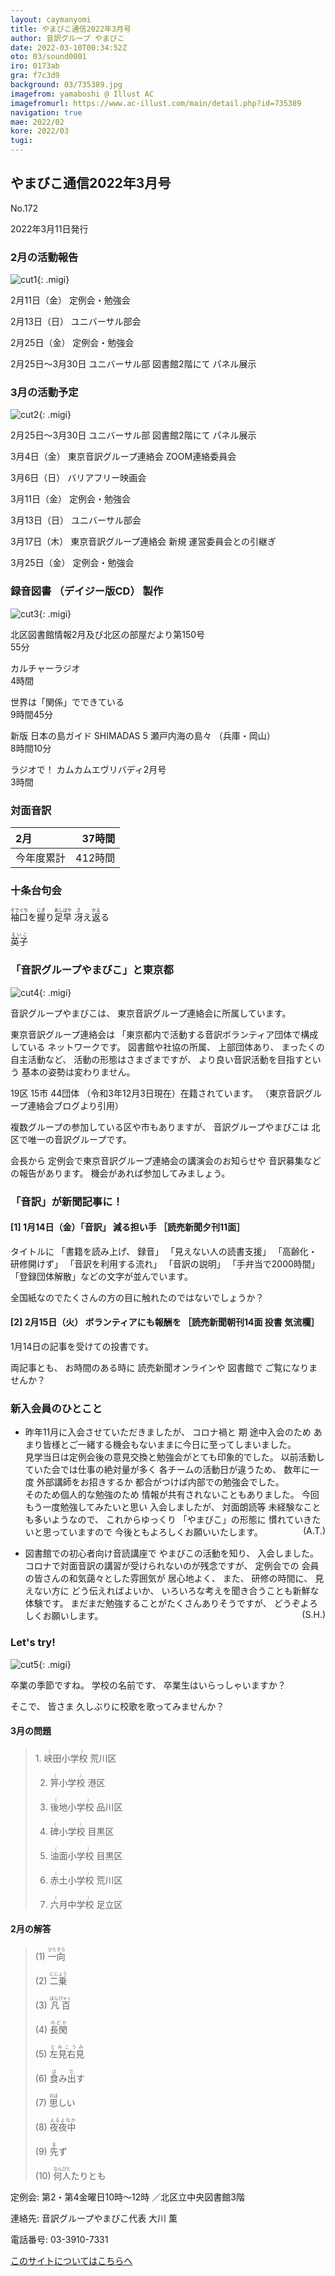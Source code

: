 ```yaml
---
layout: caymanyomi
title: やまびこ通信2022年3月号
author: 音訳グループ やまびこ
date: 2022-03-10T00:34:52Z
oto: 03/sound0001
iro: 0173ab
gra: f7c3d9
background: 03/735389.jpg
imagefrom: yamaboshi @ Illust AC
imagefromurl: https://www.ac-illust.com/main/detail.php?id=735389
navigation: true
mae: 2022/02
kore: 2022/03
tugi: 
---
```



## <span data-dur="4.126" data-begin="2.750" id="xmri_0001" markdown="1">やまびこ通信2022年3月号</span>

<span data-dur="2.417" data-begin="6.876" id="xmri_0002" markdown="1">No.172</span>

<span data-dur="5.903" data-begin="9.293" id="xmri_0003" markdown="1">2022年3月11日発行</span>


### <span data-dur="3.28" data-begin="20.383" id="xmri_0006" markdown="1">2月の活動報告</span>

![cut1](media/03/cut1.png){: .migi}

<span data-dur="2.3" data-begin="25.513" id="xmri_0008" markdown="1">2月11日（金） </span>
<span data-dur="2.986" data-begin="27.813" id="xmri_0009" markdown="1">定例会・勉強会</span>

<span data-dur="2.329" data-begin="30.799" id="xmri_000A" markdown="1">2月13日（日） </span>
<span data-dur="2.503" data-begin="33.128" id="xmri_000B" markdown="1">ユニバーサル部会</span>

<span data-dur="2.305" data-begin="35.631" id="xmri_000C" markdown="1">2月25日（金） </span>
<span data-dur="2.987" data-begin="37.936" id="xmri_000D" markdown="1">定例会・勉強会</span>

<span data-dur="8.798" data-begin="40.923" id="xmri_000E" markdown="1">2月25日～3月30日 ユニバーサル部 図書館2階にて パネル展示</span>


### <span data-dur="3.31" data-begin="49.721" id="xmri_000F" markdown="1">3月の活動予定</span>

![cut2](media/03/cut2.png){: .migi}

<span data-dur="7.398" data-begin="54.881" id="xmri_0011" markdown="1">2月25日～3月30日 ユニバーサル部 図書館2階にて パネル展示</span>

<span data-dur="2.068" data-begin="62.279" id="xmri_0012" markdown="1">3月4日（金） </span>
<span data-dur="4.893" data-begin="64.347" id="xmri_0013" markdown="1">東京音訳グループ連絡会 ZOOM連絡委員会</span>

<span data-dur="2.076" data-begin="69.240" id="xmri_0014" markdown="1">3月6日（日） </span>
<span data-dur="2.655" data-begin="71.316" id="xmri_0015" markdown="1">バリアフリー映画会</span>

<span data-dur="2.471" data-begin="73.971" id="xmri_0016" markdown="1">3月11日（金） </span>
<span data-dur="2.987" data-begin="76.442" id="xmri_0017" markdown="1">定例会・勉強会</span>

<span data-dur="2.495" data-begin="79.429" id="xmri_0018" markdown="1">3月13日（日） </span>
<span data-dur="2.503" data-begin="81.924" id="xmri_0019" markdown="1">ユニバーサル部会</span>

<span data-dur="2.508" data-begin="84.427" id="xmri_001A" markdown="1">3月17日（木）</span>
<span data-dur="5.825" data-begin="86.935" id="xmri_001B" markdown="1">東京音訳グループ連絡会 新規 運営委員会との引継ぎ</span>

<span data-dur="2.458" data-begin="92.760" id="xmri_001C" markdown="1">3月25日（金）</span>
<span data-dur="4.386" data-begin="95.218" id="xmri_001D" markdown="1">定例会・勉強会</span>


### <span data-dur="4.728" data-begin="99.604" id="xmri_001E" markdown="1">録音図書 （デイジー版CD） 製作</span>

![cut3](media/03/cut3.png){: .migi}



<span data-dur="5.648" data-begin="108.366" id="xmri_0021" markdown="1">北区図書館情報2月及び北区の部屋だより第150号</span>  
<span data-dur="1.846" data-begin="114.014" id="xmri_0022" markdown="1">55分</span>

<span data-dur="1.382" data-begin="115.860" id="xmri_0023" markdown="1">カルチャーラジオ</span>  
<span data-dur="1.559" data-begin="117.242" id="xmri_0024" markdown="1">4時間</span>

<span data-dur="2.664" data-begin="118.801" id="xmri_0025" markdown="1">世界は「関係」でできている</span>  
<span data-dur="2.323" data-begin="121.465" id="xmri_0026" markdown="1">9時間45分</span>

<span data-dur="6.869" data-begin="123.788" id="xmri_0027" markdown="1">新版 日本の島ガイド SHIMADAS 5 瀬戸内海の島々 （兵庫・岡山）</span>  
<span data-dur="2.154" data-begin="130.657" id="xmri_0028" markdown="1">8時間10分</span>

<span data-dur="3.195" data-begin="132.811" id="xmri_0029" markdown="1">ラジオで！ カムカムエヴリバディ2月号</span>  
<span data-dur="3.452" data-begin="136.006" id="xmri_002A" markdown="1">3時間</span>


### <span data-dur="2.666" data-begin="139.458" id="xmri_002B" markdown="1">対面音訳</span>

<span data-dur="1.011" data-begin="142.124" id="xmri_002C" markdown="1">2月</span>|<span data-dur="2.561" data-begin="143.135" id="xmri_002D" markdown="1">37時間</span>
|:---|---:|
<span data-dur="1.591" data-begin="145.696" id="xmri_002E" markdown="1">今年度累計</span>|<span data-dur="4.052" data-begin="147.287" id="xmri_002F" markdown="1">412時間</span>


### <span data-dur="2.768" data-begin="151.339" id="xmri_0030" markdown="1">十条台句会</span>

<span data-dur="7.645" data-begin="154.107" id="xmri_0031" markdown="1"><ruby>袖口<rp>(</rp><rt>そでぐち</rt><rp>)</rp></ruby>を<ruby>握<rp>(</rp><rt>にぎ</rt><rp>)</rp></ruby>り<ruby>足早<rp>(</rp><rt>あしばや</rt><rp>)</rp>
 </ruby><ruby>冴<rp>(</rp><rt>さ</rt><rp>)</rp></ruby>え<ruby>返<rp>(</rp><rt>かえ</rt><rp>)</rp></ruby>る</span>


<span data-dur="3.257" data-begin="161.752" id="xmri_0032" markdown="1" class="haigo"><ruby>英子<rp>(</rp><rt>えいこ</rt><rp>)</rp></ruby></span>

### <span data-dur="4.155" data-begin="165.509" id="xmri_0034" markdown="1">「音訳グループやまびこ」と東京都</span>


![cut4](media/03/cut4.png){: .migi}

<span data-dur="2.088" data-begin="171.514" id="xmri_0036" markdown="1">音訳グループやまびこは、</span>
<span data-dur="5.623" data-begin="173.602" id="xmri_0037" markdown="1">東京音訳グループ連絡会に所属しています。</span>

<span data-dur="2.661" data-begin="179.225" id="xmri_0038" markdown="1">東京音訳グループ連絡会は</span>
<span data-dur="6.789" data-begin="181.886" id="xmri_0039" markdown="1">「東京都内で活動する音訳ボランティア団体で構成している ネットワークです。</span>
<span data-dur="2.171" data-begin="188.675" id="xmri_003A" markdown="1">図書館や社協の所属、</span>
<span data-dur="1.542" data-begin="190.846" id="xmri_003B" markdown="1">上部団体あり、</span>
<span data-dur="2.126" data-begin="192.388" id="xmri_003C" markdown="1">まったくの自主活動など、</span>
<span data-dur="2.638" data-begin="194.514" id="xmri_003D" markdown="1">活動の形態はさまざまですが、</span>
<span data-dur="6.141" data-begin="197.152" id="xmri_003E" markdown="1">より良い音訳活動を目指すという 基本の姿勢は変わりません。</span>

<span data-dur="1.97" data-begin="203.293" id="xmri_003F" markdown="1">19区 15市</span>
<span data-dur="1.658" data-begin="205.263" id="xmri_0040" markdown="1">44団体</span>
<span data-dur="5.21" data-begin="206.921" id="xmri_0041" markdown="1">（令和3年12月3日現在）在籍されています。</span>
<span data-dur="4.488" data-begin="212.131" id="xmri_0042" markdown="1">（東京音訳グループ連絡会ブログより引用）</span>

<span data-dur="3.446" data-begin="216.619" id="xmri_0043" markdown="1">複数グループの参加している区や市もありますが、</span>
<span data-dur="5.966" data-begin="220.065" id="xmri_0044" markdown="1">音訳グループやまびこは 北区で唯一の音訳グループです。</span>

<span data-dur="9.611" data-begin="226.031" id="xmri_0045" markdown="1">会長から 定例会で東京音訳グループ連絡会の講演会のお知らせや 音訳募集などの報告があります。</span>
<span data-dur="4.779" data-begin="235.642" id="xmri_0046" markdown="1">機会があれば参加してみましょう。</span>


### <span data-dur="4.001" data-begin="240.921" id="xmri_0048" markdown="1">「音訳」が新聞記事に！</span>


#### <span data-dur="8.42" data-begin="245.422" id="xmri_004A" markdown="1">[1] 1月14日（金）「音訳」 減る担い手 ［読売新聞夕刊11面］</span>

<span data-dur="1.112" data-begin="253.842" id="xmri_004B" markdown="1">タイトルに</span>
<span data-dur="2.362" data-begin="254.954" id="xmri_004C" markdown="1">「書籍を読み上げ、 録音」</span>
<span data-dur="2.082" data-begin="257.316" id="xmri_004D" markdown="1">「見えない人の読書支援」</span>
<span data-dur="2.337" data-begin="259.398" id="xmri_004E" markdown="1">「高齢化・研修開けず」</span>
<span data-dur="2.052" data-begin="261.735" id="xmri_004F" markdown="1">「音訳を利用する流れ」</span>
<span data-dur="1.666" data-begin="263.787" id="xmri_0050" markdown="1">「音訳の説明」</span>
<span data-dur="1.919" data-begin="265.453" id="xmri_0051" markdown="1">「手弁当で2000時間」</span>
<span data-dur="5.153" data-begin="267.372" id="xmri_0052" markdown="1">「登録団体解散」などの文字が並んでいます。</span>

<span data-dur="5.763" data-begin="272.525" id="xmri_0053" markdown="1">全国紙なのでたくさんの方の目に触れたのではないでしょうか？</span>


#### <span data-dur="10.122" data-begin="278.788" id="xmri_0055" markdown="1">[2] 2月15日（火） ボランティアにも報酬を ［読売新聞朝刊14面 投書 気流欄］</span>

<span data-dur="5.286" data-begin="288.910" id="xmri_0056" markdown="1">1月14日の記事を受けての投書です。</span>

<span data-dur="1.345" data-begin="294.196" id="xmri_0057" markdown="1">両記事とも、</span>
<span data-dur="1.767" data-begin="295.541" id="xmri_0058" markdown="1">お時間のある時に</span>
<span data-dur="7.512" data-begin="297.308" id="xmri_0059" markdown="1">読売新聞オンラインや 図書館で ご覧になりませんか？</span>


### <span data-dur="3.305" data-begin="304.820" id="xmri_005A" markdown="1">新入会員のひとこと</span>

- <span data-dur="3.687" data-begin="308.125" id="xmri_005B" markdown="1">昨年11月に入会させていただきましたが、</span> <span data-dur="2.949" data-begin="311.812" id="xmri_005C" markdown="1">コロナ禍と 期 途中入会のため</span> <span data-dur="6.508" data-begin="314.761" id="xmri_005D" markdown="1">あまり皆様とご一緒する機会もないままに今日に至ってしまいました。</span>  
  <span data-dur="7.074" data-begin="321.269" id="xmri_005E" markdown="1">見学当日は定例会後の意見交換と勉強会がとても印象的でした。</span> <span data-dur="4.42" data-begin="328.343" id="xmri_005F" markdown="1">以前活動していた会では仕事の絶対量が多く</span> <span data-dur="2.617" data-begin="332.763" id="xmri_0060" markdown="1">各チームの活動日が違うため、</span> <span data-dur="3.431" data-begin="335.380" id="xmri_0061" markdown="1">数年に一度 外部講師をお招きするか</span> <span data-dur="4.586" data-begin="338.811" id="xmri_0062" markdown="1">都合がつけば内部での勉強会でした。</span>  
<span data-dur="3.061" data-begin="343.397" id="xmri_0063" markdown="1">そのため個人的な勉強のため</span> <span data-dur="3.835" data-begin="346.458" id="xmri_0064" markdown="1">情報が共有されないこともありました。</span> <span data-dur="3.287" data-begin="350.293" id="xmri_0065" markdown="1">今回 もう一度勉強してみたいと思い</span> <span data-dur="1.664" data-begin="353.580" id="xmri_0066" markdown="1">入会しましたが、</span> <span data-dur="3.765" data-begin="355.244" id="xmri_0067" markdown="1">対面朗読等 未経験なことも多いようなので、</span> <span data-dur="1.432" data-begin="359.009" id="xmri_0068" markdown="1">これからゆっくり</span> <span data-dur="3.934" data-begin="360.441" id="xmri_0069" markdown="1">「やまびこ」の形態に 慣れていきたいと思っていますので</span> <span data-dur="3.456" data-begin="364.375" id="xmri_006A" markdown="1">今後ともよろしくお願いいたします。</span> <span data-dur="2.588" data-begin="367.831" id="xmri_006B" markdown="1" style="float: right;">(A.T.)</span>

- <span data-dur="4.884" data-begin="370.419" id="xmri_006C" markdown="1">図書館での初心者向け音読講座で やまびこの活動を知り、</span> <span data-dur="2.345" data-begin="375.303" id="xmri_006D" markdown="1">入会しました。</span> <span data-dur="4.751" data-begin="377.648" id="xmri_006E" markdown="1">コロナで対面音訳の講習が受けられないのが残念ですが、</span> <span data-dur="5.611" data-begin="382.399" id="xmri_006F" markdown="1">定例会での 会員の皆さんの和気藹々とした雰囲気が 居心地よく、</span> <span data-dur="0.831" data-begin="388.010" id="xmri_0070" markdown="1">また、</span> <span data-dur="1.644" data-begin="388.841" id="xmri_0071" markdown="1">研修の時間に、</span> <span data-dur="3.084" data-begin="390.485" id="xmri_0072" markdown="1">見えない方に どう伝えればよいか、</span> <span data-dur="4.905" data-begin="393.569" id="xmri_0073" markdown="1">いろいろな考えを聞き合うことも新鮮な体験です。</span> <span data-dur="3.655" data-begin="398.474" id="xmri_0074" markdown="1">まだまだ勉強することがたくさんありそうですが、</span> <span data-dur="3.071" data-begin="402.129" id="xmri_0075" markdown="1">どうぞよろしくお願いします。</span> <span data-dur="2.826" data-begin="405.200" id="xmri_0076" markdown="1" style="float: right;">(S.H.)</span>

### <span data-dur="2.34" data-begin="408.526" id="xmri_0078" markdown="1">Let's try!</span>

![cut5](media/03/cut5.png){: .migi}

<span data-dur="2.802" data-begin="412.716" id="xmri_007A" markdown="1">卒業の季節ですね。</span>
<span data-dur="1.78" data-begin="415.518" id="xmri_007B" markdown="1">学校の名前です、</span>
<span data-dur="3.719" data-begin="417.298" id="xmri_007C" markdown="1">卒業生はいらっしゃいますか？</span>

<span data-dur="1.008" data-begin="421.017" id="xmri_007D" markdown="1">そこで、</span>
<span data-dur="5.792" data-begin="422.025" id="xmri_007E" markdown="1">皆さま 久しぶりに校歌を歌ってみませんか？</span>


#### <span data-dur="2.842" data-begin="427.817" id="xmri_007F" markdown="1">3月の問題</span>

<blockquote markdown="1">
1. <ruby class="ruby_level_7">峡田小学校<rp>(</rp> <rt>（　　　）</rt><rp>)</rp></ruby> 荒川区  

2. <ruby>笄小学校<rp>(</rp> <rt>（　　　）</rt><rp>)</rp></ruby> 港区  

3. <ruby class="ruby_level_2">後地小学校<rp>(</rp> <rt>（　　　）</rt><rp>)</rp></ruby> 品川区  

4. <ruby> 碑小学校<rp>(</rp> <rt>（　　　）</rt><rp>)</rp></ruby> 目黒区  

5. <ruby class="ruby_level_3">油面小学校<rp>(</rp> <rt>（　　　）</rt><rp>)</rp></ruby> 目黒区  

6. <ruby class="ruby_level_1">赤土小学校<rp>(</rp> <rt>（　　　）</rt><rp>)</rp></ruby> 荒川区  

7. <ruby class="ruby_level_1">六月中学校<rp>(</rp> <rt>（　　　）</rt><rp>)</rp></ruby> 足立区
</blockquote>


#### <span data-dur="2.096" data-begin="435.184" id="xmri_0081" markdown="1">2月の解答</span>

<blockquote markdown="1">

<span data-dur="1.177" data-begin="437.280" id="xmri_0082" markdown="1">(1) </span>
<span data-dur="1.533" data-begin="438.457" id="xmri_0083" markdown="1"><ruby>一向<rp>(</rp><rt>ひたすら</rt><rp>)</rp></ruby></span>

<span data-dur="1.016" data-begin="439.990" id="xmri_0084" markdown="1">(2) </span>
<span data-dur="1.484" data-begin="441.006" id="xmri_0085" markdown="1"><ruby>二乗<rp>(</rp><rt>にじょう</rt><rp>)</rp></ruby></span>

<span data-dur="1.144" data-begin="442.490" id="xmri_0086" markdown="1">(3) </span>
<span data-dur="1.64" data-begin="443.634" id="xmri_0087" markdown="1"><ruby>凡百<rp>(</rp><rt>ぼんぴゃく</rt><rp>)</rp></ruby></span>

<span data-dur="1.119" data-begin="445.274" id="xmri_0088" markdown="1">(4) </span>
<span data-dur="1.491" data-begin="446.393" id="xmri_0089" markdown="1"><ruby>長閑<rp>(</rp><rt>のどか</rt><rp>)</rp></ruby></span>

<span data-dur="1.046" data-begin="447.884" id="xmri_008A" markdown="1">(5) </span>
<span data-dur="1.693" data-begin="448.930" id="xmri_008B" markdown="1"><ruby>左見右見<rp>(</rp><rt>とみこうみ</rt><rp>)</rp></ruby></span>

<span data-dur="1.177" data-begin="450.623" id="xmri_008C" markdown="1">(6) </span>
<span data-dur="1.573" data-begin="451.800" id="xmri_008D" markdown="1"><ruby>食<rp>(</rp><rt>は</rt><rp>)</rp></ruby>み<ruby>出<rp>(</rp><rt>だ</rt><rp>)</rp></ruby>す</span>

<span data-dur="1.17" data-begin="453.373" id="xmri_008E" markdown="1">(7) </span>
<span data-dur="1.537" data-begin="454.543" id="xmri_008F" markdown="1"><ruby>思<rp>(</rp><rt>おぼ</rt><rp>)</rp></ruby>しい</span>

<span data-dur="1.21" data-begin="456.080" id="xmri_0090" markdown="1">(8) </span>
<span data-dur="1.738" data-begin="457.290" id="xmri_0091" markdown="1"><ruby>夜夜中<rp>(</rp><rt>よるよなか</rt><rp>)</rp></ruby></span>

<span data-dur="1.197" data-begin="459.028" id="xmri_0092" markdown="1">(9) </span>
<span data-dur="1.338" data-begin="460.225" id="xmri_0093" markdown="1"><ruby>先<rp>(</rp><rt>ま</rt><rp>)</rp></ruby>ず</span>

<span data-dur="1.137" data-begin="461.563" id="xmri_0094" markdown="1">(10) </span>
<span data-dur="2.054" data-begin="462.700" id="xmri_0095" markdown="1"><ruby>何人<rp>(</rp><rt>なんぴと</rt><rp>)</rp></ruby>たりとも</span>
</blockquote>

<span data-dur="1.205" data-begin="464.754" id="xmri_0096" markdown="1">定例会: </span>
<span data-dur="3.237" data-begin="465.959" id="xmri_0097" markdown="1">第2・第4金曜日10時～12時</span>
<span data-dur="3.048" data-begin="469.196" id="xmri_0098" markdown="1">／北区立中央図書館3階</span>  

<span data-dur="1.318" data-begin="472.244" id="xmri_0099" markdown="1">連絡先: </span>
<span data-dur="3.965" data-begin="473.562" id="xmri_009A" markdown="1">音訳グループやまびこ代表 大川 薫</span>  

<span data-dur="1.41" data-begin="477.527" id="xmri_009B" markdown="1">電話番号: </span>
<span data-dur="4.304" data-begin="478.937" id="xmri_009C" markdown="1">03-3910-7331</span>  

<a data-dur="5.93" data-begin="483.241" id="xmri_009D" markdown="1" href="mailto:ymbk2016ml@gmail.com?Subject=やまびこウェブサイトについて">このサイトについてはこちらへ</a>


<span data-dur="1.15" data-begin="496.122" id="xmri_009F" markdown="1">&nbsp;</span>


